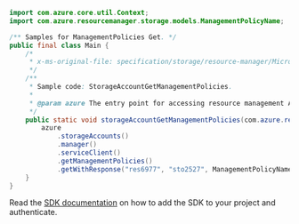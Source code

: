 ```java
import com.azure.core.util.Context;
import com.azure.resourcemanager.storage.models.ManagementPolicyName;

/** Samples for ManagementPolicies Get. */
public final class Main {
    /*
     * x-ms-original-file: specification/storage/resource-manager/Microsoft.Storage/stable/2021-04-01/examples/StorageAccountGetManagementPolicy.json
     */
    /**
     * Sample code: StorageAccountGetManagementPolicies.
     *
     * @param azure The entry point for accessing resource management APIs in Azure.
     */
    public static void storageAccountGetManagementPolicies(com.azure.resourcemanager.AzureResourceManager azure) {
        azure
            .storageAccounts()
            .manager()
            .serviceClient()
            .getManagementPolicies()
            .getWithResponse("res6977", "sto2527", ManagementPolicyName.DEFAULT, Context.NONE);
    }
}
```

Read the [SDK documentation](https://github.com/Azure/azure-sdk-for-java/blob/azure-resourcemanager_2.11.0/sdk/resourcemanager/azure-resourcemanager/README.md) on how to add the SDK to your project and authenticate.
